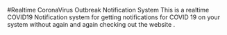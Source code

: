 #Realtime CoronaVirus Outbreak Notification System
This is a realtime COVID19 Notification system for getting notifications for COVID 19 on your system without again and again checking out the website .
